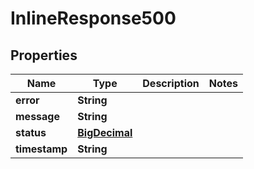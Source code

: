 

# InlineResponse500

## Properties

Name | Type | Description | Notes
------------ | ------------- | ------------- | -------------
**error** | **String** |  | 
**message** | **String** |  | 
**status** | [**BigDecimal**](BigDecimal.md) |  | 
**timestamp** | **String** |  | 



